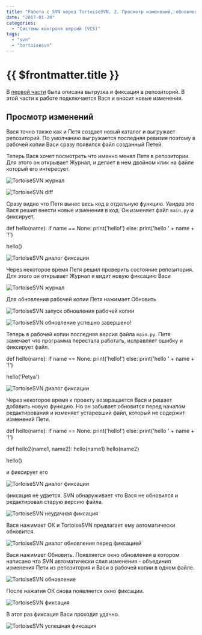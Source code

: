 ```yaml
---
title: "Работа с SVN через TortoiseSVN. 2. Просмотр изменений, обновление, слияние"
date: "2017-01-20"
categories: 
  - "Системы контроля версий (VCS)"
tags: 
  - "svn"
  - "tortoisesvn"
---
```


# {{ $frontmatter.title }}

В [первой части](http://way23.ru/%d1%80%d0%b0%d0%b1%d0%be%d1%82%d0%b0-%d1%81-svn-%d1%87%d0%b5%d1%80%d0%b5%d0%b7-tortoisesvn-1-%d0%b2%d1%8b%d0%b3%d1%80%d1%83%d0%b7%d0%ba%d0%b0-%d1%84%d0%b8%d0%ba%d1%81%d0%b0%d1%86%d0%b8%d1%8f/) была описана выгрузка и фиксация в репозиторий. В этой части к работе подключается Вася и вносит новые изменения.

## Просмотр изменений

Вася точно также как и Петя создает новый каталог и выгружает репозиторий. По умолчанию выгружается последняя ревизия поэтому в рабочей копии Васи сразу появился файл созданный Петей.

Теперь Вася хочет посмотреть что именно менял Петя в репозитории. Для этого он открывает Журнал, и делает в нем двойном клик на файле который его интересует.

![TortoiseSVN журнал](images/tortoisesvn_12.png)

![TortoiseSVN diff](images/tortoisesvn_13.png)

Сразу видно что Петя вынес весь код в отдельную функцию. Увидев это Вася решил внести новые изменения в код. Он изменяет файл `main.py` и фиксирует.

def hello(name):
    if name == None:
        print('hello!')
    else:
        print('hello ' + name + '!')

hello()

![TortoiseSVN диалог фиксации](images/tortoisesvn_14.png)

Через некоторое время Петя решил проверить состояние репозитория. Для этого он открывает Журнал и видит новую фиксацию Васи

![TortoiseSVN журнал](images/tortoisesvn_15.png)

Для обновления рабочей копии Петя нажимает Обновить

![TortoiseSVN запуск обновления рабочей копии](images/tortoisesvn_16.png)

![TortoiseSVN обновление успешно завершено!](images/tortoisesvn_17.png)

Теперь в рабочей копии последняя версия файла `main.py`. Петя замечает что программа перестала работать, исправляет ошибку и фиксирует файл.

def hello(name):
    if name == None:
        print('hello!')
    else:
        print('hello ' + name + '!')

hello('Petya')

![TortoiseSVN диалог фиксации](images/tortoisesvn_18.png)

Через некоторое время к проекту возвращается Вася и решает добавить новую функцию. Но он забывает обновится перед началом редактирования и изменяет устаревший файл, который не содержит изменений Пети.

def hello(name):
    if name == None:
        print('hello!')
    else:
        print('hello ' + name + '!')

def hello2(name1, name2):
    hello(name1)
    hello(name2)    

hello()

и фиксирует его

![TortoiseSVN диалог фиксации](images/tortoisesvn_19.png)

фиксация не удается. SVN обнаруживает что Вася не обновился и редактировал старую версию файла.

![TortoiseSVN неудачная фиксация](images/tortoisesvn_20.png)

Вася нажимает ОК и TortoiseSVN предлагает ему автоматически обновится.

![TortoiseSVN диалог обновления перед фиксацией](images/tortoisesvn_21.png)

Вася нажимает Обновить. Появляется окно обновления в котором написано что SVN автоматически слил изменения - объединил изменения Пети из репозитория и Васи в рабочей копии в одном файле.

![TortoiseSVN обновление ](images/tortoisesvn_22.png)

После нажатия ОК снова появляется окно фиксации.

![TortoiseSVN фиксация](images/tortoisesvn_23.png)

В этот раз фиксация Васи проходит удачно.

![TortoiseSVN успешная фиксация](images/tortoisesvn_24.png)
